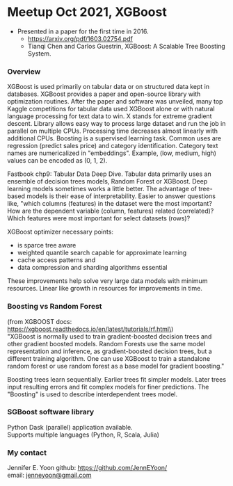 # Meetup Oct 2021, XGBoost  

 * Presented in a paper for the first time in 2016.  
   - https://arxiv.org/pdf/1603.02754.pdf 
   - Tianqi Chen and Carlos Guestrin, XGBoost: A Scalable Tree Boosting System.  

### Overview   

XGBoost is used primarily on tabular data or on structured data kept in databases.  XGBoost provides a paper and open-source library with optimization routines. After the paper and software was unveiled, many top Kaggle competitions for tabular data used XGBoost alone or with natural language processing for text data to win.  X stands for extreme gradient descent.  Library allows easy way to process large dataset and run the job in parallel on multiple CPUs. Processing time decreases almost linearly with additional CPUs.  Boosting is a supervised learning task.  Common uses are regression (predict sales price) and category identification.  Category text names are numericalized in "embeddings".  Example, (low, medium, high) values can be encoded as (0, 1, 2).

Fastbook chp9: Tabular Data Deep Dive.
Tabular data primarily uses an ensemble of decision trees models, Random Forest or XGBoost.  Deep learning models sometimes works a little better.  The advantage of tree-based models is their ease of interpretability. Easier to answer questions like, "which columns (features) in the dataset were the most important?  How are the dependent variable (column, features) related (correlated)?  Which features were most important for select datasets (rows)?

XGBoost optimizer necessary points: 
 * is sparce tree aware 
 * weighted quantile search capable for approximate learning
 * cache access patterns and
 * data compression and sharding algorithms essential  

These improvements help solve very large data models with minimum resources.  Linear like growth in resources for improvements in time. 

### Boosting vs Random Forest  
\(from XGBOOST docs:  https://xgboost.readthedocs.io/en/latest/tutorials/rf.html\)  
"XGBoost is normally used to train gradient-boosted decision trees and other gradient boosted models. Random Forests use the same model representation and inference, as gradient-boosted decision trees, but a different training algorithm. One can use XGBoost to train a standalone random forest or use random forest as a base model for gradient boosting."   

Boosting trees learn sequentially. Earlier trees fit simpler models.  Later trees input resulting errors and fit complex models for finer predictions.  The "Boosting" is used to describe interdependent trees model.  


### SGBoost software library 
Python Dask (parallel) application available.  
Supports multiple languages (Python, R, Scala, Julia)   

### My contact  
Jennifer E. Yoon  github: https://github.com/JennEYoon/  
email:  jenneyoon@gmail.com  
